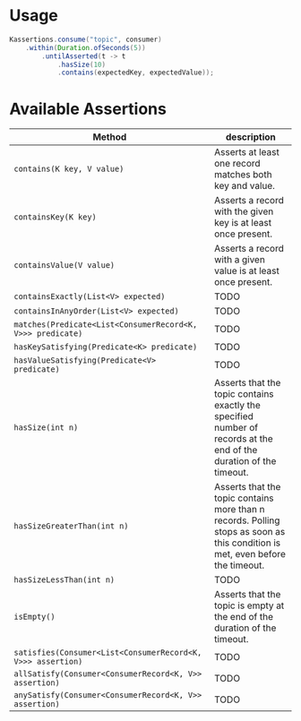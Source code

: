 # Usage

```java
Kassertions.consume("topic", consumer)
    .within(Duration.ofSeconds(5))
        .untilAsserted(t -> t
            .hasSize(10)
            .contains(expectedKey, expectedValue));
```

# Available Assertions

| Method                                                      | description                                                                                                                   |
|-------------------------------------------------------------|-------------------------------------------------------------------------------------------------------------------------------|
| `contains(K key, V value)`                                  | Asserts at least one record matches both key and value.                                                                       |
| `containsKey(K key)`                                        | Asserts a record with the given key is at least once present.                                                                 |
| `containsValue(V value)`                                    | Asserts a record with a given value is at least once present.                                                                 |
| `containsExactly(List<V> expected)`                         | TODO                                                                                                                          |
| `containsInAnyOrder(List<V> expected)`                      | TODO                                                                                                                          |
| `matches(Predicate<List<ConsumerRecord<K, V>>> predicate)`  | TODO                                                                                                                          |
| `hasKeySatisfying(Predicate<K> predicate)`                  | TODO                                                                                                                          |
| `hasValueSatisfying(Predicate<V> predicate)`                | TODO                                                                                                                          |
| `hasSize(int n)`                                            | Asserts that the topic contains exactly the specified number of records at the end of the duration of the timeout.            |
| `hasSizeGreaterThan(int n)`                                 | Asserts that the topic contains more than n records. Polling stops as soon as this condition is met, even before the timeout. |
| `hasSizeLessThan(int n)`                                    | TODO                                                                                                                          |
| `isEmpty()`                                                 | Asserts that the topic is empty at the end of the duration of the timeout.                                                    |
| `satisfies(Consumer<List<ConsumerRecord<K, V>>> assertion)` | TODO                                                                                                                          |
| `allSatisfy(Consumer<ConsumerRecord<K, V>> assertion)`      | TODO                                                                                                                          |
| `anySatisfy(Consumer<ConsumerRecord<K, V>> assertion)`      | TODO                                                                                                                          |